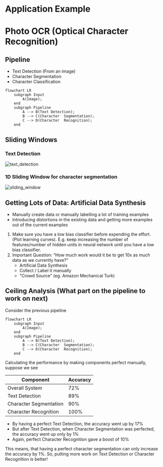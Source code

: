 # Application Example

# Photo OCR (Optical Character Recognition)

## Pipeline
- Text Detection (From an image)
- Character Segmentation
- Character Classification

```mermaid
flowchart LR
	subgraph Input
		A(Image);
	end
	subgraph Pipeline
		A --> B(Text Detection);
		B --> C(Character  Segmentation);
		C --> D(Character  Recognition);
	end
```

## Sliding Windows

### Text Detection

![text_detection](https://drive.google.com/uc?id=1MobxuqMALMNR87ffAmFXWfikhCbs_02h)

### 1D Sliding Window for character segmentation

![sliding_window](https://drive.google.com/uc?id=1_YixSyy-vOk0O49fHOw5XKeJHGmJdKjy)

## Getting Lots of Data: Artificial Data Synthesis

- Manually create data or manually labelling a lot of training examples
- Introducing distortions in the existing data and getting more examples out of the current examples

1. Make sure you have a low bias classifier before expending the effort. (Plot learning curves). E.g. keep increasing the number of features/number of hidden units in neural network until you have a low bias classifier.
2. Important Question: “How much work would it be to get 10x as much data as we  currently have?”
	- Artificial Data Synthesis
	- Collect / Label it manually
	- "Crowd Source" (eg. Amazon Mechanical Turk)

## Ceiling Analysis (What part on the pipeline to work on next)
Consider the previous pipeline
```mermaid
flowchart LR
	subgraph Input
		A(Image);
	end
	subgraph Pipeline
		A --> B(Text Detection);
		B --> C(Character  Segmentation);
		C --> D(Character  Recognition);
	end
```

Calculating the performance by making components perfect manually, suppose we see

|Component|Accuracy|
|--|--|
|Overall System|72%|
|Text Detection|89%|
|Character Segmentation|90%|
|Character Recognition|100%|

- By having a perfect Text Detection, the accuracy went up by 17%
- But after Text Detection, when Character Segmentation was perfected, the accuracy went up only by 1%
- Again, perfect Character Recognition gave a boost of 10% 

This means, that having a perfect character segmentation can only increase the accuracy by 1%. 
So, putting more work on Text Detection or Character Recognition is better!

